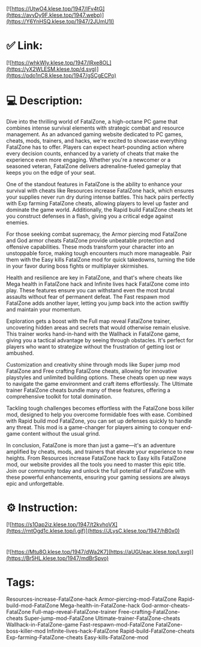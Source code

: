 [![https://UtwO4.klese.top/1947/IFv4tG](https://avvDy9F.klese.top/1947.webp)](https://Y6YnHSQ.klese.top/1947/2JUmU1I)
# ✅ Link:
[![https://whkWIy.klese.top/1947/lRxe8OL](https://yX2WLESM.klese.top/d.svg)](https://pdo1nC8.klese.top/1947/gSCgECPo)
# 💻 Description:
Dive into the thrilling world of FatalZone, a high-octane PC game that combines intense survival elements with strategic combat and resource management. As an advanced gaming website dedicated to PC games, cheats, mods, trainers, and hacks, we're excited to showcase everything FatalZone has to offer. Players can expect heart-pounding action where every decision counts, enhanced by a variety of cheats that make the experience even more engaging. Whether you're a newcomer or a seasoned veteran, FatalZone delivers adrenaline-fueled gameplay that keeps you on the edge of your seat.



One of the standout features in FatalZone is the ability to enhance your survival with cheats like Resources increase FatalZone hack, which ensures your supplies never run dry during intense battles. This hack pairs perfectly with Exp farming FatalZone cheats, allowing players to level up faster and dominate the game world. Additionally, the Rapid build FatalZone cheats let you construct defenses in a flash, giving you a critical edge against enemies.



For those seeking combat supremacy, the Armor piercing mod FatalZone and God armor cheats FatalZone provide unbeatable protection and offensive capabilities. These mods transform your character into an unstoppable force, making tough encounters much more manageable. Pair them with the Easy kills FatalZone mod for quick takedowns, turning the tide in your favor during boss fights or multiplayer skirmishes.



Health and resilience are key in FatalZone, and that's where cheats like Mega health in FatalZone hack and Infinite lives hack FatalZone come into play. These features ensure you can withstand even the most brutal assaults without fear of permanent defeat. The Fast respawn mod FatalZone adds another layer, letting you jump back into the action swiftly and maintain your momentum.



Exploration gets a boost with the Full map reveal FatalZone trainer, uncovering hidden areas and secrets that would otherwise remain elusive. This trainer works hand-in-hand with the Wallhack in FatalZone game, giving you a tactical advantage by seeing through obstacles. It's perfect for players who want to strategize without the frustration of getting lost or ambushed.



Customization and creativity shine through mods like Super jump mod FatalZone and Free crafting FatalZone cheats, allowing for innovative playstyles and unlimited building options. These cheats open up new ways to navigate the game environment and craft items effortlessly. The Ultimate trainer FatalZone cheats bundle many of these features, offering a comprehensive toolkit for total domination.



Tackling tough challenges becomes effortless with the FatalZone boss killer mod, designed to help you overcome formidable foes with ease. Combined with Rapid build mod FatalZone, you can set up defenses quickly to handle any threat. This mod is a game-changer for players aiming to conquer end-game content without the usual grind.



In conclusion, FatalZone is more than just a game—it's an adventure amplified by cheats, mods, and trainers that elevate your experience to new heights. From Resources increase FatalZone hack to Easy kills FatalZone mod, our website provides all the tools you need to master this epic title. Join our community today and unlock the full potential of FatalZone with these powerful enhancements, ensuring your gaming sessions are always epic and unforgettable.

# ⚙️ Instruction:
[![https://s1Oap2iz.klese.top/1947/t2kvhoVX](https://rntOgd1c.klese.top/i.gif)](https://JLysC.klese.top/1947/hB0x0)
#
[![https://Mtu8O.klese.top/1947/dWa2K7](https://aUGUeac.klese.top/l.svg)](https://Br5HL.klese.top/1947/mdBrSpvo)
# Tags:
Resources-increase-FatalZone-hack Armor-piercing-mod-FatalZone Rapid-build-mod-FatalZone Mega-health-in-FatalZone-hack God-armor-cheats-FatalZone Full-map-reveal-FatalZone-trainer Free-crafting-FatalZone-cheats Super-jump-mod-FatalZone Ultimate-trainer-FatalZone-cheats Wallhack-in-FatalZone-game Fast-respawn-mod-FatalZone FatalZone-boss-killer-mod Infinite-lives-hack-FatalZone Rapid-build-FatalZone-cheats Exp-farming-FatalZone-cheats Easy-kills-FatalZone-mod






